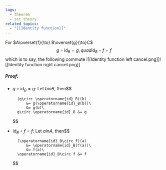 ```yaml
---
tags:
  - theorem
  - set_theory
related topics:
  - "[[Identity function]]"
---
```

For $A\overset{f}{\to} B\overset{g}{\to}C$$$
g\circ\operatorname{id}_B=g, quad \operatorname{id}_B\circ f = f$$
which is to say, the following commute
![[Identity function left cancel.png]]![[Identity function right cancel.png]]
##### Proof:
- $g\circ\operatorname{id}_B=g$:
	Let $b in B$, then$$
	
		(g\circ \operatorname{id}_B)(b) 
			&= g(\operatorname{id}_B(b))\
			&= g(b)\
		g\circ \operatorname{id}_B &= g
	
	$$
- $\operatorname{id}_B\circ f = f$:
	Let $a in A$, then$$
	
		(\operatorname{id}_B\circ f)(a)
			&= \operatorname{id}_B(f(a))\
			&= f(a)\
		\operatorname{id}_B\circ f &= f
	
	$$